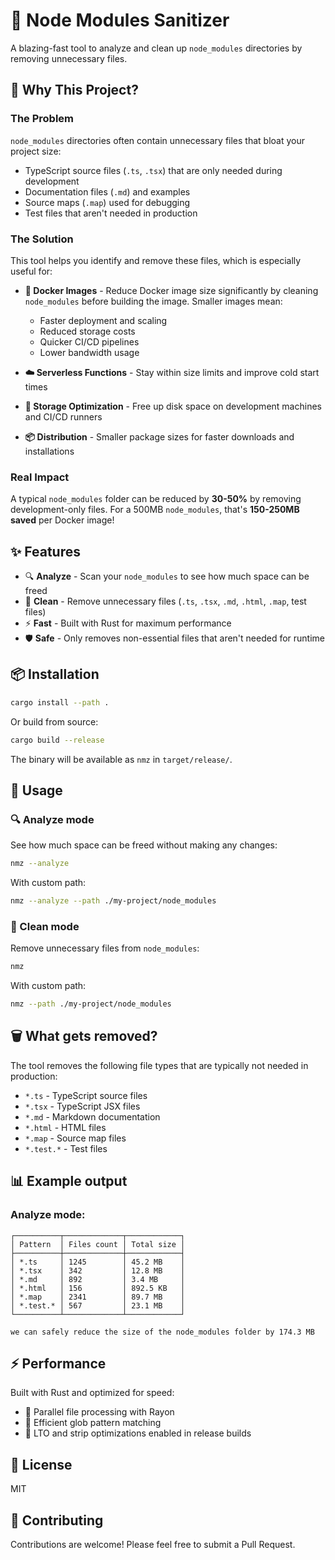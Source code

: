 # 🧹 Node Modules Sanitizer

A blazing-fast tool to analyze and clean up `node_modules` directories by removing unnecessary files.

## 🎯 Why This Project?

### The Problem
`node_modules` directories often contain unnecessary files that bloat your project size:
- TypeScript source files (`.ts`, `.tsx`) that are only needed during development
- Documentation files (`.md`) and examples
- Source maps (`.map`) used for debugging
- Test files that aren't needed in production

### The Solution
This tool helps you identify and remove these files, which is especially useful for:

- **🐳 Docker Images** - Reduce Docker image size significantly by cleaning `node_modules` before building the image. Smaller images mean:
  - Faster deployment and scaling
  - Reduced storage costs
  - Quicker CI/CD pipelines
  - Lower bandwidth usage

- **☁️ Serverless Functions** - Stay within size limits and improve cold start times

- **💾 Storage Optimization** - Free up disk space on development machines and CI/CD runners

- **📦 Distribution** - Smaller package sizes for faster downloads and installations

### Real Impact
A typical `node_modules` folder can be reduced by **30-50%** by removing development-only files. For a 500MB `node_modules`, that's **150-250MB saved** per Docker image!

## ✨ Features

- 🔍 **Analyze** - Scan your `node_modules` to see how much space can be freed
- 🧹 **Clean** - Remove unnecessary files (`.ts`, `.tsx`, `.md`, `.html`, `.map`, test files)
- ⚡ **Fast** - Built with Rust for maximum performance
- 🛡️ **Safe** - Only removes non-essential files that aren't needed for runtime

## 📦 Installation

```bash
cargo install --path .
```

Or build from source:

```bash
cargo build --release
```

The binary will be available as `nmz` in `target/release/`.

## 🚀 Usage

### 🔍 Analyze mode

See how much space can be freed without making any changes:

```bash
nmz --analyze
```

With custom path:

```bash
nmz --analyze --path ./my-project/node_modules
```

### 🧹 Clean mode

Remove unnecessary files from `node_modules`:

```bash
nmz
```

With custom path:

```bash
nmz --path ./my-project/node_modules
```

## 🗑️ What gets removed?

The tool removes the following file types that are typically not needed in production:

- `*.ts` - TypeScript source files
- `*.tsx` - TypeScript JSX files
- `*.md` - Markdown documentation
- `*.html` - HTML files
- `*.map` - Source map files
- `*.test.*` - Test files

## 📊 Example output

### Analyze mode:
```
┌──────────┬─────────────┬────────────┐
│ Pattern  │ Files count │ Total size │
├──────────┼─────────────┼────────────┤
│ *.ts     │ 1245        │ 45.2 MB    │
│ *.tsx    │ 342         │ 12.8 MB    │
│ *.md     │ 892         │ 3.4 MB     │
│ *.html   │ 156         │ 892.5 KB   │
│ *.map    │ 2341        │ 89.7 MB    │
│ *.test.* │ 567         │ 23.1 MB    │
└──────────┴─────────────┴────────────┘

we can safely reduce the size of the node_modules folder by 174.3 MB
```

## ⚡ Performance

Built with Rust and optimized for speed:
- 🔄 Parallel file processing with Rayon
- 🎯 Efficient glob pattern matching
- 🚀 LTO and strip optimizations enabled in release builds

## 📄 License

MIT

## 🤝 Contributing

Contributions are welcome! Please feel free to submit a Pull Request.

